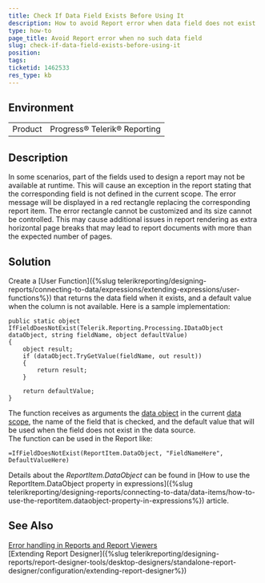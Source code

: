 ```yaml
---
title: Check If Data Field Exists Before Using It
description: How to avoid Report error when data field does not exist
type: how-to
page_title: Avoid Report error when no such data field
slug: check-if-data-field-exists-before-using-it
position: 
tags: 
ticketid: 1462533
res_type: kb
---
```


## Environment
<table>
	<tbody>
		<tr>
			<td>Product</td>
			<td>Progress® Telerik® Reporting</td>
		</tr>
	</tbody>
</table>


## Description
In some scenarios, part of the fields used to design a report may not be available at runtime. This will cause an exception in 
the report stating that the corresponding field is not defined in the current scope. The error message will be displayed in a red rectangle replacing the corresponding report item. The error rectangle cannot be customized and its size cannot be controlled. This may cause additional issues in report rendering as extra horizontal page breaks that may lead to report documents with more than the expected number of pages.

## Solution
Create a [User Function]({%slug telerikreporting/designing-reports/connecting-to-data/expressions/extending-expressions/user-functions%}) that returns the data field when it exists, and a default value when 
the column is not available. Here is a sample implementation:

```CSharp
public static object IfFieldDoesNotExist(Telerik.Reporting.Processing.IDataObject dataObject, string fieldName, object defaultValue)
{
    object result;
    if (dataObject.TryGetValue(fieldName, out result))
    {
        return result;
    }

    return defaultValue;
}
```
The function receives as arguments the [data object](/api/telerik.reporting.processing.processingelement#collapsible-Telerik_Reporting_Processing_ProcessingElement_DataObject) in the current 
[data scope](,,/expressions-scope), the name of the field that is checked, and the default value that will be used when the field 
does not exist in the data source.  
The function can be used in the Report like:

```
=IfFieldDoesNotExist(ReportItem.DataObject, "FieldNameHere", DefaultValueHere)
```

Details about the _ReportItem.DataObject_ can be found in 
[How to use the ReportItem.DataObject property in expressions]({%slug telerikreporting/designing-reports/connecting-to-data/data-items/how-to-use-the-reportitem.dataobject-property-in-expressions%}) article.

## See Also
[Error handling in Reports and Report Viewers](https://www.telerik.com/support/kb/reporting/details/error-handling-in-reports-and-report-viewers)  
[Extending Report Designer]({%slug telerikreporting/designing-reports/report-designer-tools/desktop-designers/standalone-report-designer/configuration/extending-report-designer%})
